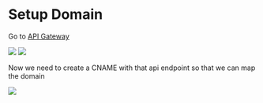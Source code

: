 # Setup Domain

Go to [API Gateway](https://ap-south-1.console.aws.amazon.com/apigateway/main/publish/domain-names/create?region=ap-south-1)

![](./configure-domain-api-gateway.png)
![](./api-gateway-domain-name.png)

Now we need to create a CNAME with that api endpoint so that we can map the domain

![](./select-api-domain.png)
